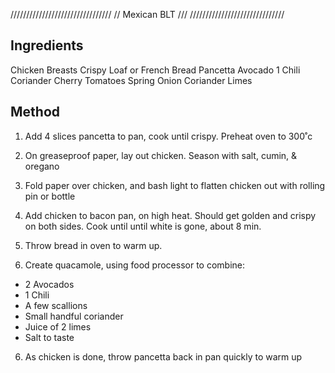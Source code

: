 ////////////////////////////////
// Mexican BLT              ///
//////////////////////////////

Ingredients
-----------

Chicken Breasts
Crispy Loaf or French Bread
Pancetta
Avocado
1 Chili
Coriander
Cherry Tomatoes
Spring Onion
Coriander
Limes


Method
------

1. Add 4 slices pancetta to pan, cook until crispy. Preheat oven to 300˚c

2. On greaseproof paper, lay out chicken. Season with salt, cumin, & oregano

3. Fold paper over chicken, and bash light to flatten chicken out with rolling pin or bottle

4. Add chicken to bacon pan, on high heat. Should get golden and crispy on both sides. Cook until until white is gone, about 8 min.

5. Throw bread in oven to warm up.

6. Create quacamole, using food processor to combine:

  - 2 Avocados
  - 1 Chili
  - A few scallions
  - Small handful coriander
  - Juice of 2 limes
  - Salt to taste

6. As chicken is done, throw pancetta back in pan quickly to warm up
